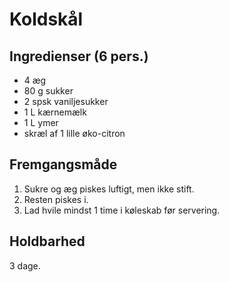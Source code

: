# Koldskål
## Ingredienser (6 pers.)
- 4 æg
- 80 g sukker
- 2 spsk vaniljesukker
- 1 L kærnemælk
- 1 L ymer
- skræl af 1 lille øko-citron

## Fremgangsmåde
1. Sukre og æg piskes luftigt, men ikke stift.
2. Resten piskes i.
3. Lad hvile mindst 1 time i køleskab før servering.

## Holdbarhed
3 dage.
